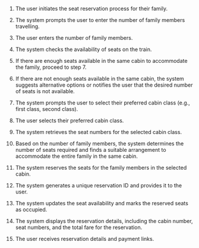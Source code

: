 1. The user initiates the seat reservation process for their family.

2. The system prompts the user to enter the number of family members travelling.

3. The user enters the number of family members.

4. The system checks the availability of seats on the train.

5. If there are enough seats available in the same cabin to accommodate the family, proceed to step 7.

6. If there are not enough seats available in the same cabin, the system suggests alternative options or notifies the user that the desired number of seats is not available.

7. The system prompts the user to select their preferred cabin class (e.g., first class, second class).

8. The user selects their preferred cabin class.

9. The system retrieves the seat numbers for the selected cabin class.

10. Based on the number of family members, the system determines the number of seats required and finds a suitable arrangement to accommodate the entire family in the same cabin.

11. The system reserves the seats for the family members in the selected cabin.

12. The system generates a unique reservation ID and provides it to the user.

13. The system updates the seat availability and marks the reserved seats as occupied.

14. The system displays the reservation details, including the cabin number, seat numbers, and the total fare for the reservation.

15. The user receives reservation details and payment links.